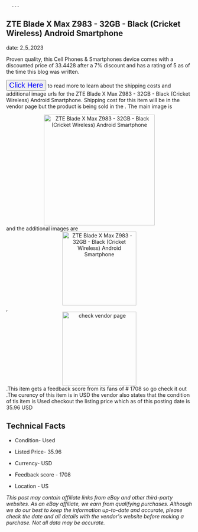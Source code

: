 
      ---
      

 ## ZTE Blade X Max Z983 - 32GB - Black (Cricket Wireless) Android Smartphone 

 

      

date: 2_5_2023
     

    
      

Proven quality, this Cell Phones & Smartphones device comes with a discounted price of 33.4428 after a 7% discount and has a rating of  5 as of the time this blog was written.

 <button style="font-size:20px;color:blue" onclick="window.location.href = 'https://www.ebay.com/itm/274971354265?hash=item400591e499%3Ag%3A16YAAOSwSuFhViTt&mkevt=1&mkcid=1&mkrid=711-53200-19255-0&campid=%253CePNCampaignId%253E&customid=%253CreferenceId%253E&toolid=10049'">Click Here</button>  to read more to learn about the shipping costs and additional image urls for the ZTE Blade X Max Z983 - 32GB - Black (Cricket Wireless) Android Smartphone. Shipping cost for this item will be in the vendor page but the product is being sold in the . The main image is <div style="text-align:center;"><img onclick="window.location.href = 'https://www.ebay.com/itm/274971354265?hash=item400591e499%3Ag%3A16YAAOSwSuFhViTt&mkevt=1&mkcid=1&mkrid=711-53200-19255-0&campid=%253CePNCampaignId%253E&customid=%253CreferenceId%253E&toolid=10049';" src="https://i.ebayimg.com/thumbs/images/g/16YAAOSwSuFhViTt/s-l225.jpg" alt="ZTE Blade X Max Z983 - 32GB - Black (Cricket Wireless) Android Smartphone" style="width:300px; height:auto;object-fit:contain;" /></div> and the additional images are <div style="text-align:center;"><img onclick="window.location.href = 'https://www.ebay.com/itm/274971354265?hash=item400591e499%3Ag%3A16YAAOSwSuFhViTt&mkevt=1&mkcid=1&mkrid=711-53200-19255-0&campid=%253CePNCampaignId%253E&customid=%253CreferenceId%253E&toolid=10049';" src="https://i.ebayimg.com/images/g/16YAAOSwSuFhViTt/s-l1600.jpg" alt="ZTE Blade X Max Z983 - 32GB - Black (Cricket Wireless) Android Smartphone" style="width:200px; height:auto;object-fit:contain;" /></div>,<div style="text-align:center;"><img onclick="window.location.href = 'https://www.ebay.com/itm/274971354265?hash=item400591e499%3Ag%3A16YAAOSwSuFhViTt&mkevt=1&mkcid=1&mkrid=711-53200-19255-0&campid=%253CePNCampaignId%253E&customid=%253CreferenceId%253E&toolid=10049';" src="https://origin-galleryplus.ebayimg.com/ws/web/274971354265_2_0_1/225x225.jpg,https://origin-galleryplus.ebayimg.com/ws/web/274971354265_3_0_1/225x225.jpg,https://origin-galleryplus.ebayimg.com/ws/web/274971354265_4_0_1/225x225.jpg" alt="check vendor page" style="width:200px; height:auto;object-fit:contain;"/></div>.This item gets a feedback score from its fans of # 1708 so go check it out .The curency of this item is in USD the vendor also states that the condition of tis item is Used checkout the listing price which as of this posting date is  35.96 USD 


      
      

 ## Technical Facts 



      

 - Condition- Used 


      

 - Listed Price- 35.96 


      

 - Currency- USD 


      

 - Feedback score - 1708 


      

 - Location - US 



      

*_This post may contain affiliate links from eBay and other third-party websites. As an eBay affiliate, we earn from qualifying purchases. Although we do our best to keep the information up-to-date and accurate, please check the date and all details with the vendor's website before making a purchase. Not all data may be accurate._*



      
      